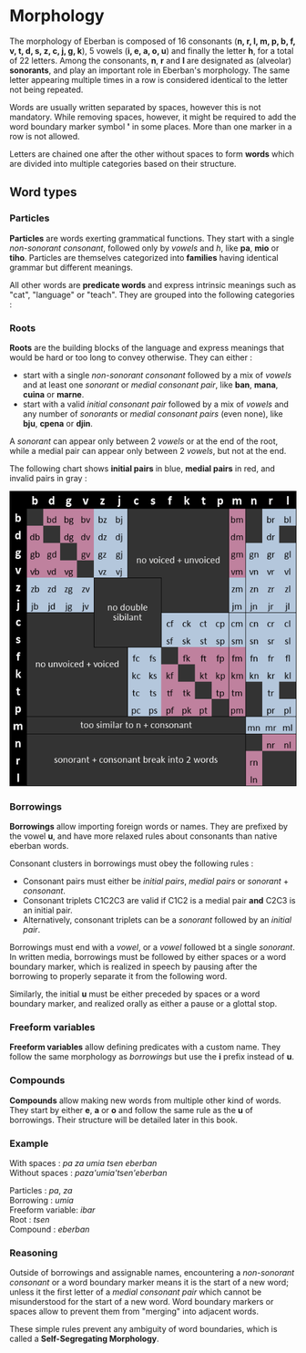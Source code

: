 # Morphology

The morphology of Eberban is composed of 16 consonants (__n, r, l, m, p, b, f,
v, t, d, s, z, c, j, g, k__), 5 vowels (__i, e, a, o, u__) and finally the
letter __h__, for a total of 22 letters. Among the consonants, __n__, __r__ and
__l__ are designated as (alveolar) __sonorants__, and play an important role in
Eberban's morphology. The same letter appearing multiple times in a row is
considered identical to the letter not being repeated.

Words are usually written separated by spaces, however this is not mandatory.
While removing spaces, however, it might be required to add the word boundary
marker symbol __'__ in some places. More than one marker in a row is not
allowed.

Letters are chained one after the other without spaces to form __words__ which
are divided into multiple categories based on their structure.

## Word types

### Particles

__Particles__ are words exerting grammatical functions. They start with a
single _non-sonorant consonant_, followed only by _vowels_ and _h_, like __pa__,
__mio__ or __tiho__. Particles are themselves categorized into __families__
having identical grammar but different meanings.

All other words are __predicate words__ and express intrinsic meanings such as
"cat", "language" or "teach". They are grouped into the following categories :

### Roots

__Roots__ are the building blocks of the language and express meanings that
would be hard or too long to convey otherwise. They can either :

- start with a single _non-sonorant consonant_ followed by a mix of _vowels_ and
  at least one _sonorant_ or _medial consonant pair_, like __ban__, __mana__,
  __cuina__ or __marne__.
- start with a valid _initial consonant pair_ followed by a mix of _vowels_ and
  any number of _sonorants_ or _medial consonant pairs_ (even none), like
  __bju__, __cpena__ or __djin__.

A _sonorant_ can appear only between 2 _vowels_ or at the end of the root, while
a medial pair can appear only between 2 _vowels_, but not at the end.

The following chart shows __initial pairs__ in blue, __medial pairs__ in red, and
invalid pairs in gray :

![Chart of valid initial and medial pairs](morphology/chart-pairs.png)

### Borrowings

__Borrowings__ allow importing foreign words or names. They are prefixed by the
vowel __u__, and have more relaxed rules about consonants than native eberban
words.

Consonant clusters in borrowings must obey the following rules :

 - Consonant pairs must either be _initial pairs_, _medial pairs_ or
   _sonorant_ + _consonant_.
 - Consonant triplets C1C2C3 are valid if C1C2 is a medial pair __and__ C2C3
   is an initial pair.
 - Alternatively, consonant triplets can be a _sonorant_ followed by an _initial
   pair_.

Borrowings must end with a _vowel_, or a _vowel_ followed bt a single _sonorant_.
In written media, borrowings must be followed by either spaces or a word boundary
marker, which is realized in speech by pausing after the borrowing to properly
separate it from the following word.

Similarly, the initial __u__ must be either preceded by spaces or a word boundary
marker, and realized orally as either a pause or a glottal stop.

### Freeform variables

__Freeform variables__ allow defining predicates with a custom name. They follow
the same morphology as _borrowings_ but use the __i__ prefix instead of __u__.

### Compounds

__Compounds__ allow making new words from multiple other kind of words. They
start by either __e__, __a__ or __o__ and follow the same rule as the
__u__ of borrowings. Their structure will be detailed later in this book.

### Example

With spaces : _pa za umia tsen eberban_  
Without spaces : _paza'umia'tsen'eberban_

Particles : _pa_, _za_  
Borrowing : _umia_  
Freeform variable: _ibar_  
Root : _tsen_  
Compound : _eberban_

### Reasoning

Outside of borrowings and assignable names, encountering a _non-sonorant
consonant_ or a word boundary marker means it is the start of a new word; unless
it the first letter of a _medial consonant pair_ which cannot be misunderstood
for the start of a new word. Word boundary markers or spaces allow to prevent
them from "merging" into adjacent words.

These simple rules prevent any ambiguity of word boundaries, which is called a
__Self-Segregating Morphology__.
